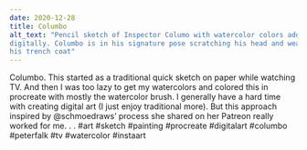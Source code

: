 ```yaml
---
date: 2020-12-28
title: Columbo
alt_text: "Pencil sketch of Inspector Columo with watercolor colors added
digitally. Columbo is in his signature pose scratching his head and wearing
his trench coat"
---
```


Columbo. This started as a traditional quick sketch on paper while watching
TV. And then I was too lazy to get my watercolors and colored this in
procreate with mostly the watercolor brush. I generally have a hard time with
creating digital art (I just enjoy traditional more). But this approach
inspired by @schmoedraws’ process she shared on her Patreon really worked for
me.
.
.
#art #sketch #painting #procreate #digitalart #columbo #peterfalk #tv
#watercolor #instaart
